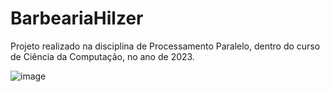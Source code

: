 # BarbeariaHilzer
Projeto realizado na disciplina de Processamento Paralelo, dentro do curso de Ciência da Computação, no ano de 2023.

![image](https://github.com/JoiceColling/BarbeariaHilzer/assets/21341122/c1b1e925-b180-466e-a5ee-bca938ecbbbb)
